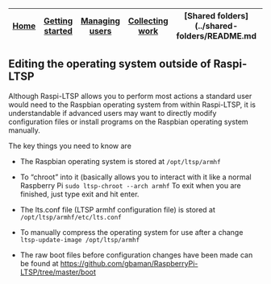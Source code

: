 [Home](../README.md)    | [Getting started](../installation/getting-started.md)     | [Managing users](../manage-users/README.md) | [Collecting work](../collect-work.md) | [Shared folders](../shared-folders/README.md | [Backups](../backups/README.md) | [Advanced options](../advanced/README.md) 
| :-----------: |:-------------:| :-----:| :-----:| :-----:| :-----:| :-----:| 


Editing the operating system outside of Raspi-LTSP
--------------------------------------------------

Although Raspi-LTSP allows you to perform most actions a standard user
would need to the Raspbian operating system from within Raspi-LTSP, it
is understandable if advanced users may want to directly modify
configuration files or install programs on the Raspbian operating system
manually.

The key things you need to know are

-   The Raspbian operating system is stored at
    ```/opt/ltsp/armhf```

-   To “chroot” into it (basically allows you to interact with it like a
    normal Raspberry Pi
    ```sudo ltsp-chroot --arch armhf```
    To exit when you are finished, just type exit and hit enter.

-   The lts.conf file (LTSP armhf configuration file) is stored at ```/opt/ltsp/armhf/etc/lts.conf```

-   To manually compress the operating system for use after a change
    ```ltsp-update-image /opt/ltsp/armhf```

-   The raw boot files before configuration changes have been made can
    be found at
    <https://github.com/gbaman/RaspberryPi-LTSP/tree/master/boot>
